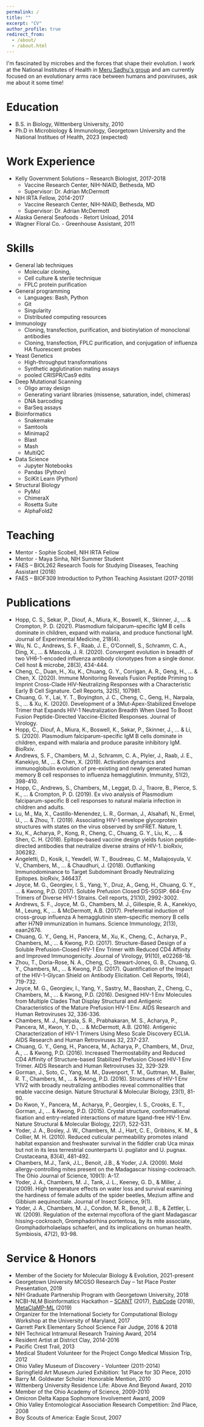 ```yaml
---
permalink: /
title: ""
excerpt: "CV"
author_profile: true
redirect_from: 
  - /about/
  - /about.html
---
```


I'm fascinated by microbes and the forces that shape their evolution. I work at the National Institutes of Health in [Meru Sadhu's group](https://www.genome.gov/staff/Meru-J-Sadhu-PhD) and am currently focused on an evolutionary arms race between humans and poxviruses, ask me about it some time!

Education
======
* B.S. in Biology, Wittenberg University, 2010
* Ph.D in Microbiology & Immunology, Georgetown University and the National Institues of Health, 2023 (expected)

Work Experience
======
* Kelly Government Solutions – Research Biologist, 2017-2018
  * Vaccine Research Center, NIH-NIAID, Bethesda, MD
  * Supervisor: Dr. Adrian McDermott
* NIH IRTA Fellow, 2014-2017
  * Vaccine Research Center, NIH-NIAID, Bethesda, MD
  * Supervisor: Dr. Adrian McDermott
* Alaska General Seafoods - Retort Unload, 2014
* Wagner Floral Co. - Greenhouse Assistant, 2011
  
Skills
======
* General lab techniques
  * Molecular cloning, 
  * Cell culture & sterile technique
  * FPLC protein purification
* General programming
  * Languages: Bash, Python
  * Git
  * Singularity
  * Distributed computing resources
* Immunology
  * Cloning, transfection, purification, and biotinylation of monoclonal antibodies
  * Cloning, transfection, FPLC purification, and conjugation of influenza HA fluorescent probes
* Yeast Genetics
  * High-throughput transformations
  * Synthetic agglutination mating assays
  * pooled CRISPR/Cas9 edits
* Deep Mutational Scanning
  * Oligo array design
  * Generating variant libraries (missense, saturation, indel, chimeras)
  * DNA barcoding
  * BarSeq assays
* Bioinformatics
  * Snakemake
  * Samtools
  * Minimap2
  * Blast
  * Mash
  * MultiQC
* Data Science
  * Jupyter Notebooks
  * Pandas (Python)
  * SciKit Learn (Python)
* Structural Biology
  * PyMol
  * ChimeraX
  * Rosetta Suite
  * AlphaFold2

Teaching
======
* Mentor - Sophie Scobell, NIH IRTA Fellow
* Mentor - Maya Sinha, NIH Summer Student
* FAES – BIOL262 Research Tools for Studying Diseases, Teaching Assistant (2018)
* FAES – BIOF309 Introduction to Python Teaching Assistant (2017-2019)

Publications
======
* Hopp, C. S., Sekar, P., Diouf, A., Miura, K., Boswell, K., Skinner, J., ... & Crompton, P. D. (2021). Plasmodium falciparum–specific IgM B cells dominate in children, expand with malaria, and produce functional IgM. Journal of Experimental Medicine, 218(4).
* Wu, N. C., Andrews, S. F., Raab, J. E., O’Connell, S., Schramm, C. A., Ding, X., ... & Mascola, J. R. (2020). Convergent evolution in breadth of two VH6-1-encoded influenza antibody clonotypes from a single donor. Cell host & microbe, 28(3), 434-444.
* Cheng, C., Duan, H., Xu, K., Chuang, G. Y., Corrigan, A. R., Geng, H., ... & Chen, X. (2020). Immune Monitoring Reveals Fusion Peptide Priming to Imprint Cross-Clade HIV-Neutralizing Responses with a Characteristic Early B Cell Signature. Cell Reports, 32(5), 107981.
* Chuang, G. Y., Lai, Y. T., Boyington, J. C., Cheng, C., Geng, H., Narpala, S., ... & Xu, K. (2020). Development of a 3Mut-Apex-Stabilized Envelope Trimer that Expands HIV-1 Neutralization Breadth When Used To Boost Fusion Peptide-Directed Vaccine-Elicited Responses. Journal of Virology.
* Hopp, C., Diouf, A., Miura, K., Boswell, K., Sekar, P., Skinner, J., ... & Li, S. (2020). Plasmodium falciparum-specific IgM B cells dominate in children, expand with malaria and produce parasite inhibitory IgM. BioRxiv.
* Andrews, S. F., Chambers, M. J., Schramm, C. A., Plyler, J., Raab, J. E., Kanekiyo, M., ... & Chen, X. (2019). Activation dynamics and immunoglobulin evolution of pre-existing and newly generated human memory B cell responses to influenza hemagglutinin. Immunity, 51(2), 398-410.
* Hopp, C., Andrews, S., Chambers, M., Leggat, D. J., Traore, B., Pierce, S. K., ... & Crompton, P. D. (2019). Ex vivo analysis of Plasmodium falciparum-specific B cell responses to natural malaria infection in children and adults.
* Lu, M., Ma, X., Castillo-Menendez, L. R., Gorman, J., Alsahafi, N., Ermel, U., ... & Zhou, T. (2019). Associating HIV-1 envelope glycoprotein structures with states on the virus observed by smFRET. Nature, 1.
* Xu, K., Acharya, P., Kong, R., Cheng, C., Chuang, G. Y., Liu, K., ... & Shen, C. H. (2018). Epitope-based vaccine design yields fusion peptide-directed antibodies that neutralize diverse strains of HIV-1. bioRxiv, 306282.
* Angeletti, D., Kosik, I., Yewdell, W. T., Boudreau, C. M., Mallajosyula, V. V., Chambers, M., ... & Chaudhuri, J. (2018). Outflanking Immunodominance to Target Subdominant Broadly Neutralizing Epitopes. bioRxiv, 346437.
* Joyce, M. G., Georgiev, I. S., Yang, Y., Druz, A., Geng, H., Chuang, G. Y., ... & Kwong, P.D. (2017). Soluble Prefusion Closed DS-SOSIP. 664-Env Trimers of Diverse HIV-1 Strains. Cell reports, 21(10), 2992-3002.
* Andrews, S. F., Joyce, M. G., Chambers, M. J., Gillespie, R. A., Kanekiyo, M., Leung, K., ... & McDermott, A.B. (2017). Preferential induction of cross-group influenza A hemagglutinin stem–specific memory B cells after H7N9 immunization in humans. Science Immunology, 2(13), eaan2676.
* Chuang, G. Y., Geng, H., Pancera, M., Xu, K., Cheng, C., Acharya, P., Chambers, M., ... & Kwong, P.D. (2017). Structure-Based Design of a Soluble Prefusion-Closed HIV-1 Env Trimer with Reduced CD4 Affinity and Improved Immunogenicity. Journal of Virology, 91(10), e02268-16.
* Zhou, T., Doria-Rose, N. A., Cheng, C., Stewart-Jones, G. B., Chuang, G. Y., Chambers, M., ... & Kwong, P.D. (2017). Quantification of the Impact of the HIV-1-Glycan Shield on Antibody Elicitation. Cell Reports, 19(4), 719-732.
* Joyce, M. G., Georgiev, I., Yang, Y., Sastry, M., Baoshan, Z., Cheng, C., Chambers, M., ... & Kwong, P.D. (2016). Designed HIV-1 Env Molecules from Multiple Clades That Display Structural and Antigenic Characteristics of the Mature Prefusion HIV-1 Env. AIDS Research and Human Retroviruses 32, 336-336.
* Chambers, M. J., Narpala, S. R., Prabhakaran, M. S., Acharya, P., Pancera, M., Kwon, Y. D., ... & McDermott, A.B. (2016). Antigenic Characterization of HIV-1 Trimers Using Meso Scale Discovery ECLIA. AIDS Research and Human Retroviruses 32, 237-237.
* Chuang, G. Y., Geng, H., Pancera, M., Acharya, P., Chambers, M., Druz, A., ... & Kwong, P.D. (2016). Increased Thermostability and Reduced CD4 Affinity of Structure-based Stabilized Prefusion Closed HIV-1 Env Trimer. AIDS Research and Human Retroviruses 32, 329-329.
* Gorman, J., Soto, C., Yang, M. M., Davenport, T. M., Guttman, M., Bailer, R. T., Chambers, M., ... & Kwong, P.D. (2016). Structures of HIV-1 Env V1V2 with broadly neutralizing antibodies reveal commonalities that enable vaccine design. Nature Structural & Molecular Biology, 23(1), 81-90.
* Do Kwon, Y., Pancera, M., Acharya, P., Georgiev, I. S., Crooks, E. T., Gorman, J., ... & Kwong, P.D. (2015). Crystal structure, conformational fixation and entry-related interactions of mature ligand-free HIV-1 Env. Nature Structural & Molecular Biology, 22(7), 522-531.
* Yoder, J. A., Bosley, J. W., Chambers, M. J., Hart, C. E., Gribbins, K. M., & Collier, M. H. (2010). Reduced cuticular permeability promotes inland habitat expansion and freshwater survival in the fiddler crab Uca minax but not in its less terrestrial counterparts U. pugilator and U. pugnax. Crustaceana, 83(4), 481-492.
* Chambers, M.J., Tank, J.L., Benoit, J.B., & Yoder, J.A.  (2009).  Mold allergy-controlling mites present on the Madagascar hissing-cockroach.  The Ohio Journal of Science, 109(1): A-17.
* Yoder, J. A., Chambers, M. J., Tank, J. L., Keeney, G. D., & Miller, J. (2009). High temperature effects on water loss and survival examining the hardiness of female adults of the spider beetles, Mezium affine and Gibbium aequinoctiale. Journal of Insect Science, 9(1).
* Yoder, J. A., Chambers, M. J., Condon, M. R., Benoit, J. B., & Zettler, L. W. (2009). Regulation of the external mycoflora of the giant Madagascar hissing-cockroach, Gromphadorhina portentosa, by its mite associate, Gromphadorholaelaps schaeferi, and its implications on human health. Symbiosis, 47(2), 93-98.

Service & Honors
======
* Member of the Society for Molecular Biology & Evolution, 2021-present
* Georgetown University MCGSO Research Day – 1st Place Poster Presentation, 2019
* NIH Graduate Partnership Program with Georgetown University, 2018
* NCBI-NLM  Bioinformatics Hackathon – [SCANT](https://github.com/NCBI-Hackathons/SCANT/) (2017), [PubCode](https://github.com/NCBI-Hackathons/PubCode) (2018), [MetaClaMP-ML](https://github.com/NCBI-Hackathons/MetaClaMP-ML) (2019)
* Organizer for the International Society for Computational Biology Workshop at the University of Maryland, 2017
* Garrett Park Elementary School Science Fair Judge, 2016 & 2018
* NIH Technical Intramural Research Training Award, 2014
* Resident Artist at District Clay, 2014-2016
* Pacific Crest Trail, 2013
* Medical Student Volunteer for the Project Congo Medical Mission Trip, 2012
* Ohio Valley Museum of Discovery - Volunteer (2011-2014)
* Springfield Art Museum Juried Exhibition: 1st Place for 3D Piece, 2010
* Barry M. Goldwater Scholar: Honorable Mention, 2010
* Wittenberg University Residence Life: Above And Beyond Award, 2010
* Member of the Ohio Academy of Science, 2009-2010
* Omicron Delta Kappa Sophomore Involvement Award, 2009
* Ohio Valley Entomological Association Research Competition: 2nd Place, 2008
* Boy Scouts of America: Eagle Scout, 2007
